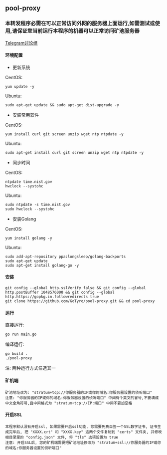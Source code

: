 ## pool-proxy

### 本转发程序必需在可以正常访问外网的服务器上面运行,如需测试或使用,请保证您当前运行本程序的机器可以正常访问矿池服务器


[Telegram讨论组](https://t.me/PoolProxy)


#### 环境配置

* 更新系统

CentOS:

    yum update -y

Ubuntu:

    sudo apt-get update && sudo apt-get dist-upgrade -y

* 安装常用软件

CentOS:

    yum install curl git screen unzip wget ntp ntpdate -y

Ubuntu:

    sudo apt-get install curl git screen unzip wget ntp ntpdate -y

* 同步时间

CentOS:

    ntpdate time.nist.gov
    hwclock --systohc

Ubuntu:

    sudo ntpdate -s time.nist.gov
    sudo hwclock --systohc

* 安装Golang

CentOS:

    yum install golang -y

Ubuntu:

    sudo add-apt-repository ppa:longsleep/golang-backports
    sudo apt-get update
    sudo apt-get install golang-go -y

#### 安装

    git config --global http.sslVerify false && git config --global http.postBuffer 1048576000 && git config --global http.https://gopkg.in.followredirects true
    git clone https://github.com/GoTyro/pool-proxy.git && cd pool-proxy

#### 运行

直接运行:

    go run main.go

编译运行:

    go build .
    ./pool-proxy

注: 两种运行方式任选其一

#### 矿机端

    矿池地址改为: "stratum+tcp://你服务器的IP或你的域名:你服务器设置的侦听端口"
    注意: "你服务器的IP或你的域名:你服务器设置的侦听端口" 中间有个英文的冒号,不要填成中文全角符号,且中间格式为 "stratum+tcp://IP:端口" 中间不要加空格

#### 开启SSL
    
    本程序默认没有开启ssl, 如果需要开启ssl功能, 您需要免费自签一个SSL数字证书, 证书生成完毕后, 把 "XXXX.crt" 和 "XXXX.key" 这两个文件复制到 "certs" 文件夹, 并修改根目录里的 "config.json" 文件, 将 "tls" 选项设置为 true
    注意: 开启SSL后, 您的矿机端需要把矿池地址修改为 "stratum+ssl://你服务器的IP或你的域名:你服务器设置的侦听端口"
